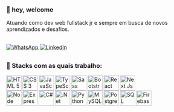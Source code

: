 ### 👋 hey, welcome

Atuando como dev web fullstack jr e sempre em busca de novos aprendizados e desafios.

<br />

<div>
  <a href="https://api.whatsapp.com/send?phone=5512988988321&text=%F0%9F%91%8B%20Ol%C3%A1%2C%20venho%20pelo%20GitHub">
    <img src="https://img.shields.io/badge/WhatsApp-25D366?style=for-the-badge&logo=whatsapp&logoColor=white" alt="WhatsApp" />
  </a>
  <a href="https://www.linkedin.com/in/matheuspdomingos/">
    <img src="https://img.shields.io/badge/LinkedIn-0077B5?style=for-the-badge&logo=linkedin&logoColor=white" alt="LinkedIn" />
  </a>
</div>

##

### 🚀 Stacks com as quais trabalho:
<div>
  <a href="https://developer.mozilla.org/pt-BR/docs/Web/HTML">
    <img src="https://cdn.jsdelivr.net/gh/devicons/devicon/icons/html5/html5-original.svg" alt="HTML 5" align="left" height="40" />
  </a>

  <a href="https://developer.mozilla.org/pt-BR/docs/Web/CSS">
    <img src="https://cdn.jsdelivr.net/gh/devicons/devicon/icons/css3/css3-original.svg" alt="CSS 3" align="left" height="40" />
  </a>

  <a href="https://developer.mozilla.org/pt-BR/docs/Web/JavaScript">
    <img src="https://cdn.jsdelivr.net/gh/devicons/devicon/icons/javascript/javascript-original.svg" alt="JavaScript" align="left" height="40" />
  </a>

  <a href="https://www.typescriptlang.org/">
    <img src="https://cdn.jsdelivr.net/gh/devicons/devicon/icons/typescript/typescript-original.svg" alt="TypeScript" align="left" height="40" />
  </a>

  <a href="https://sass-lang.com/">
    <img src="https://cdn.jsdelivr.net/gh/devicons/devicon/icons/sass/sass-original.svg" alt="Sass" align="left" height="40" />
  </a>

  <a href="https://getbootstrap.com/">
    <img src="https://cdn.jsdelivr.net/gh/devicons/devicon/icons/bootstrap/bootstrap-original.svg" alt="Bootstrap" align="left" height="40" />
  </a>

  <a href="https://pt-br.reactjs.org/">
    <img src="https://cdn.jsdelivr.net/gh/devicons/devicon/icons/react/react-original.svg" alt="React Js" align="left" height="40" />
  </a>

  <a href="https://nextjs.org/">
    <img src="https://cdn.jsdelivr.net/gh/devicons/devicon/icons/nextjs/nextjs-line.svg" alt="Next Js" height="40"  />
  </a>
</div>

<div>
  <a href="https://nodejs.org/en/">
    <img src="https://cdn.jsdelivr.net/gh/devicons/devicon/icons/nodejs/nodejs-original.svg" alt="Node Js" align="left" height="40" />
  </a>
  
  <a href="https://expressjs.com/pt-br/">
    <img src="https://cdn.jsdelivr.net/gh/devicons/devicon/icons/express/express-original.svg" alt="Express" align="left" height="40" />
  </a>
  
  <a href="https://docs.microsoft.com/pt-br/dotnet/csharp/">
    <img src="https://cdn.jsdelivr.net/gh/devicons/devicon/icons/csharp/csharp-original.svg" alt="C#" align="left" height="40" />
  </a>
  
  <a href="https://docs.microsoft.com/pt-br/aspnet/core/?view=aspnetcore-5.0">
    <img src="https://cdn.jsdelivr.net/gh/devicons/devicon/icons/dotnetcore/dotnetcore-original.svg" alt=".Net Core" align="left" height="40" />
  </a>

  <a href="https://www.python.org/">
    <img src="https://cdn.jsdelivr.net/gh/devicons/devicon/icons/python/python-original.svg" alt="Python" align="left" height="40" />
  </a>
  
  <a href="https://www.mysql.com/">
    <img src="https://cdn.jsdelivr.net/gh/devicons/devicon/icons/mysql/mysql-original.svg" alt="MySQL" align="left" height="40" />
  </a>
  
  <a href="https://www.postgresql.org/">
    <img src="https://cdn.jsdelivr.net/gh/devicons/devicon/icons/postgresql/postgresql-original.svg" alt="PostgreSQL" align="left" height="40" />
  </a>
  
  <a href="https://docs.microsoft.com/pt-br/sql/sql-server/?view=sql-server-ver15">
    <img src="https://cdn.jsdelivr.net/gh/devicons/devicon/icons/microsoftsqlserver/microsoftsqlserver-plain.svg" alt="SQL Server" align="left" height="40" />
  </a>
  
  <a href="https://firebase.google.com/?hl=pt">
    <img src="https://cdn.jsdelivr.net/gh/devicons/devicon/icons/firebase/firebase-plain.svg" alt="Firebase" align="left" height="40" />
  </a>
</div>
